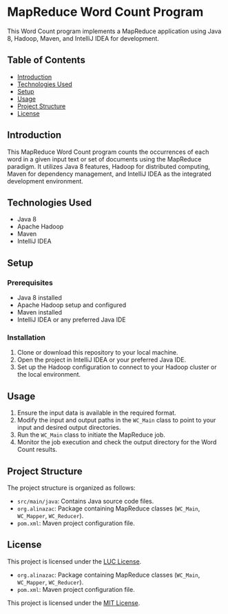 # MapReduce Word Count Program

This Word Count program implements a MapReduce application using Java 8, Hadoop, Maven, and IntelliJ IDEA for development.

## Table of Contents

- [Introduction](#introduction)
- [Technologies Used](#technologies-used)
- [Setup](#setup)
- [Usage](#usage)
- [Project Structure](#project-structure)
- [License](#license)

## Introduction

This MapReduce Word Count program counts the occurrences of each word in a given input text or set of documents using the MapReduce paradigm. It utilizes Java 8 features, Hadoop for distributed computing, Maven for dependency management, and IntelliJ IDEA as the integrated development environment.

## Technologies Used

- Java 8
- Apache Hadoop
- Maven
- IntelliJ IDEA

## Setup

### Prerequisites

- Java 8 installed
- Apache Hadoop setup and configured
- Maven installed
- IntelliJ IDEA or any preferred Java IDE

### Installation

1. Clone or download this repository to your local machine.
2. Open the project in IntelliJ IDEA or your preferred Java IDE.
3. Set up the Hadoop configuration to connect to your Hadoop cluster or the local environment.

## Usage

1. Ensure the input data is available in the required format.
2. Modify the input and output paths in the `WC_Main` class to point to your input and desired output directories.
3. Run the `WC_Main` class to initiate the MapReduce job.
4. Monitor the job execution and check the output directory for the Word Count results.

## Project Structure

The project structure is organized as follows:

- `src/main/java`: Contains Java source code files.
- `org.alinazac`: Package containing MapReduce classes (`WC_Main`, `WC_Mapper`, `WC_Reducer`).
- `pom.xml`: Maven project configuration file.

## License

This project is licensed under the [LUC License](LICENSE).
  - `org.alinazac`: Package containing MapReduce classes (`WC_Main`, `WC_Mapper`, `WC_Reducer`).
- `pom.xml`: Maven project configuration file.


This project is licensed under the [MIT License](LICENSE).
